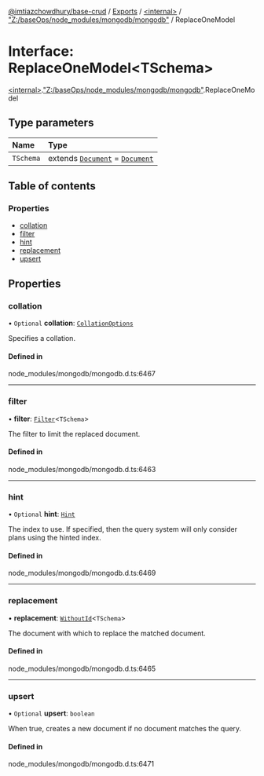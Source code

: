 [@imtiazchowdhury/base-crud](../README.md) / [Exports](../modules.md) / [\<internal\>](../modules/internal_.md) / ["Z:/baseOps/node\_modules/mongodb/mongodb"](../modules/internal_._Z__baseOps_node_modules_mongodb_mongodb_.md) / ReplaceOneModel

# Interface: ReplaceOneModel\<TSchema\>

[\<internal\>](../modules/internal_.md).["Z:/baseOps/node\_modules/mongodb/mongodb"](../modules/internal_._Z__baseOps_node_modules_mongodb_mongodb_.md).ReplaceOneModel

## Type parameters

| Name | Type |
| :------ | :------ |
| `TSchema` | extends [`Document`](internal_.Document-1.md) = [`Document`](internal_.Document-1.md) |

## Table of contents

### Properties

- [collation](internal_._Z__baseOps_node_modules_mongodb_mongodb_.ReplaceOneModel.md#collation)
- [filter](internal_._Z__baseOps_node_modules_mongodb_mongodb_.ReplaceOneModel.md#filter)
- [hint](internal_._Z__baseOps_node_modules_mongodb_mongodb_.ReplaceOneModel.md#hint)
- [replacement](internal_._Z__baseOps_node_modules_mongodb_mongodb_.ReplaceOneModel.md#replacement)
- [upsert](internal_._Z__baseOps_node_modules_mongodb_mongodb_.ReplaceOneModel.md#upsert)

## Properties

### collation

• `Optional` **collation**: [`CollationOptions`](internal_._Z__baseOps_node_modules_mongodb_mongodb_.CollationOptions.md)

Specifies a collation.

#### Defined in

node_modules/mongodb/mongodb.d.ts:6467

___

### filter

• **filter**: [`Filter`](../modules/internal_._Z__baseOps_node_modules_mongodb_mongodb_.md#filter)\<`TSchema`\>

The filter to limit the replaced document.

#### Defined in

node_modules/mongodb/mongodb.d.ts:6463

___

### hint

• `Optional` **hint**: [`Hint`](../modules/internal_._Z__baseOps_node_modules_mongodb_mongodb_.md#hint)

The index to use. If specified, then the query system will only consider plans using the hinted index.

#### Defined in

node_modules/mongodb/mongodb.d.ts:6469

___

### replacement

• **replacement**: [`WithoutId`](../modules/internal_._Z__baseOps_node_modules_mongodb_mongodb_.md#withoutid)\<`TSchema`\>

The document with which to replace the matched document.

#### Defined in

node_modules/mongodb/mongodb.d.ts:6465

___

### upsert

• `Optional` **upsert**: `boolean`

When true, creates a new document if no document matches the query.

#### Defined in

node_modules/mongodb/mongodb.d.ts:6471
